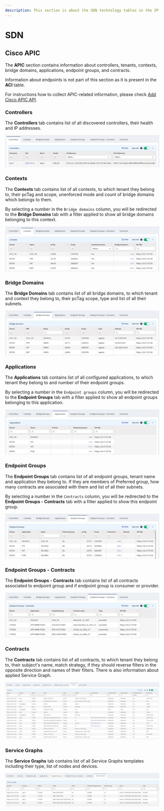 ```yaml
---
description: This section is about the SDN technology tables in the IP Fabric GUI.
---
```


# SDN

## Cisco APIC

The **APIC** section contains information about controllers, tenants, contexts, bridge domains, applications, endpoint groups, and contracts.

Information about endpoints is not part of this section as it is present in the **ACI** table.

For instructions how to collect APIC-related information, please check [Add Cisco APIC API](../../IP_Fabric_Settings/Discovery_and_Snapshots/Discovery_Settings/Vendors_API/Cisco_APIC.md).

### Controllers

The **Controllers** tab contains list of all discovered controllers, their health and IP addresses.

![Controllers table](SDN/cisco/apic/CiscoApicControllers.png)

### Contexts

The **Contexts** tab contains list of all contexts, to which tenant they belong to, their pcTag and scope, unenforced mode and count of bridge domains which belongs to them.

By selecting a number in the `Bridge domains` column, you will be redirected to the **Bridge Domains** tab with a filter applied to show all bridge domains belonging to this context.

![Contexts table](SDN/cisco/apic/CiscoApicContexts.png)

### Bridge Domains

The **Bridge Domains** tab contains list of all bridge domains, to which tenant and context they belong to, their pcTag scope, type and list of all their subnets.

![Bridge Domains table](SDN/cisco/apic/CiscoApicBridgeDomains.png)

### Applications

The **Applications** tab contains list of all configured applications, to which tenant they belong to and number of their endpoint groups.

By selecting a number in the `Endpoint groups` column, you will be redirected to the **Endpoint Groups** tab with a filter applied to show all endpoint groups belonging to this application.

![Applications table](SDN/cisco/apic/CiscoApicApplications.png)

### Endpoint Groups

The **Endpoint Groups** tab contains list of all endpoint groups, tenant name and application they belong to. If they are members of Preferred group, how many contracts are associated with them and list of all their subnets.

By selecting a number in the `Contracts` column, you will be redirected to the **Endpoint Groups - Contracts** tab with a filter applied to show this endpoint group.

![Endpoint Groups table](SDN/cisco/apic/CiscoApicEndpointGroups.png)

### Endpoint Groups - Contracts

The **Endpoint Groups - Contracts** tab contains list of all contracts associated to endpoint group and if endpoint group is consumer or provider.

![Endpoint Groups - Contracts table](SDN/cisco/apic/CiscoApicEpgContract.png)

### Contracts

The **Contracts** tab contains list of all contracts, to which tenant they belong to, their subject's name, match strategy, if they should reverse filters in the opposite direction and names of their filters. There is also information about applied Service Graph.

![Contracts table](SDN/cisco/apic/CiscoApicContracts.png)

### Service Graphs

The **Service Graphs** tab contains list of all Service Graphs templates including their type, list of nodes and devices.

![Service Graphs table](SDN/cisco/apic/CiscoApicServiceGraphs.png)
